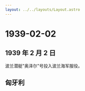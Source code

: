 ```yaml
---
layout: ../../layouts/Layout.astro
---
```


# 1939-02-02

## 1939 年 2 月 2 日

波兰潜艇"奥泽尔"号投入波兰海军服役。

## 匈牙利